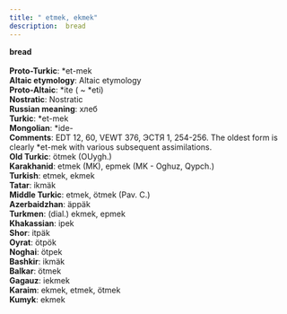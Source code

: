 ```yaml
---
title: " etmek, ekmek"
description:  bread
---
```

<p data-pagefind-weight="0.5">
<strong> bread</strong><br><br>
<strong>Proto-Turkic</strong>:  *et-mek<br>
<strong>Altaic etymology</strong>:  Altaic etymology<br>
<strong> Proto-Altaic</strong>:  *ite ( ~ *eti)<br>
<strong>Nostratic</strong>:  Nostratic<br>
<strong>Russian meaning</strong>:  хлеб<br>
<strong>Turkic</strong>:  *et-mek<br>
<strong>Mongolian</strong>:  *ide-<br>
<strong>Comments</strong>:  EDT 12, 60, VEWT 376, ЭСТЯ 1, 254-256. The oldest form is clearly *et-mek with various subsequent assimilations.<br>
<strong>Old Turkic</strong>:  ötmek (OUygh.)<br>
<strong>Karakhanid</strong>:  etmek (MK), epmek (MK - Oghuz, Qypch.)<br>
<strong>Turkish</strong>:  etmek, ekmek<br>
<strong>Tatar</strong>:  ikmäk<br>
<strong>Middle Turkic</strong>:  etmek, ötmek (Pav. C.)<br>
<strong>Azerbaidzhan</strong>:  äppäk<br>
<strong>Turkmen</strong>:  (dial.) ekmek, epmek<br>
<strong>Khakassian</strong>:  ipek<br>
<strong>Shor</strong>:  itpäk<br>
<strong>Oyrat</strong>:  ötpök<br>
<strong>Noghai</strong>:  ötpek<br>
<strong>Bashkir</strong>:  ikmäk<br>
<strong>Balkar</strong>:  ötmek<br>
<strong>Gagauz</strong>:  iekmek<br>
<strong>Karaim</strong>:  ekmek, etmek, ötmek<br>
<strong>Kumyk</strong>:  ekmek<br>

</p>
